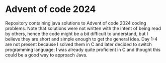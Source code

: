 # Advent of code 2024

Repository containing java solutions to Advent of code 2024 coding problems. Note that solutions were not written with the intent of being read by others, hence the code might be a bit difficult to understand, but I believe they are short and simple enough to get the general idea. Day 1-4 are not present because I solved them in C and later decided to switch programming language: I was already quite proficient in C and thought this could be a good way to approach Java.
